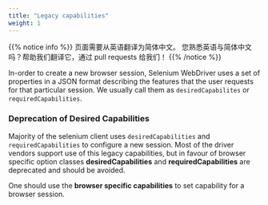 ```yaml
---
title: "Legacy capabilities"
weight: 1
---
```


{{% notice info %}}
<i class="fas fa-language"></i> 页面需要从英语翻译为简体中文。
您熟悉英语与简体中文吗？帮助我们翻译它，通过 pull requests 给我们！
{{% /notice %}}
 
In-order to create a new browser session, Selenium WebDriver 
uses a set of properties in a JSON format describing 
the features that the user requests for that particular session. 
We usually call them as `desiredCapabilites` or `requiredCapabilities`.

### Deprecation of Desired Capabilities

Majority of the selenium client uses `desiredCapabilities` and 
`requiredCapabilities` to configure a new session. Most of the 
driver vendors support use of this legacy capabilities, but in favour of
browser specific option classes **desiredCapabilities** and 
**requiredCapabilities** are deprecated and should be avoided.

One should use the **browser specific capabilities** to set 
capability for a browser session.